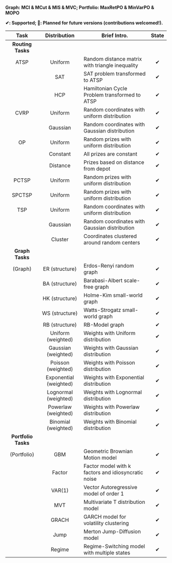 **Graph: MCl & MCut & MIS & MVC; Portfolio: MaxRetPO & MinVarPO & MOPO**

**✔: Supported; 📆: Planned for future versions (contributions welcomed!).**

| Task | Distribution | Brief Intro. | State |
| :--: | :----------: | ------------ | :---: |
| **Routing Tasks** |
| ATSP    | Uniform | Random distance matrix with triangle inequality | ✔ |
|         | SAT | SAT problem transformed to ATSP | ✔ |
|         | HCP | Hamiltonian Cycle Problem transformed to ATSP | ✔ |
| CVRP    | Uniform | Random coordinates with uniform distribution | ✔ |
|         | Gaussian | Random coordinates with Gaussian distribution | ✔ |
| OP      | Uniform | Random prizes with uniform distribution | ✔ |
|         | Constant | All prizes are constant | ✔ |
|         | Distance | Prizes based on distance from depot | ✔ |
| PCTSP   | Uniform | Random prizes with uniform distribution | ✔ |
| SPCTSP  | Uniform | Random prizes with uniform distribution | ✔ |
| TSP     | Uniform | Random coordinates with uniform distribution | ✔ |
|         | Gaussian | Random coordinates with Gaussian distribution | ✔ |
|         | Cluster | Coordinates clustered around random centers | ✔ |
| **Graph Tasks** |
| (Graph) | ER (structure) | Erdos-Renyi random graph | ✔ |
|         | BA (structure) | Barabasi-Albert scale-free graph | ✔ |
|         | HK (structure) | Holme-Kim small-world graph | ✔ |
|         | WS (structure) | Watts-Strogatz small-world graph | ✔ |
|         | RB (structure) | RB-Model graph | ✔ |
|         | Uniform (weighted) | Weights with Uniform distribution | ✔ |
|         | Gaussian (weighted) | Weights with Gaussian distribution | ✔ |
|         | Poisson (weighted) | Weights with Poisson distribution | ✔ |
|         | Exponential (weighted) | Weights with Exponential distribution | ✔ |
|         | Lognormal (weighted) | Weights with Lognormal distribution | ✔ |
|         | Powerlaw (weighted) | Weights with Powerlaw distribution | ✔ |
|         | Binomial (weighted) | Weights with Binomial distribution | ✔ |
| **Portfolio Tasks** |
| (Portfolio) | GBM | Geometric Brownian Motion model | ✔ |
|          | Factor | Factor model with k factors and idiosyncratic noise | ✔ |
|          | VAR(1) | Vector Autoregressive model of order 1 | ✔ |
|          | MVT | Multivariate T distribution model | ✔ |
|          | GRACH | GARCH model for volatility clustering | ✔ |
|          | Jump | Merton Jump-Diffusion model | ✔ |
|          | Regime | Regime-Switching model with multiple states | ✔ |
